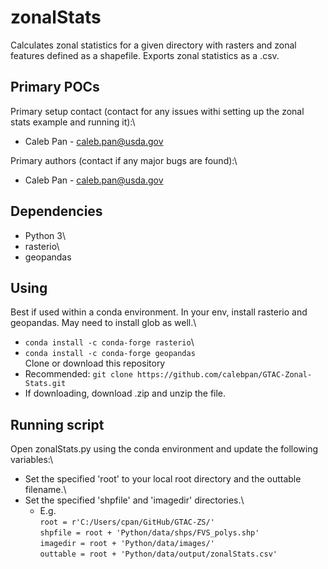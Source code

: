 # **zonalStats**
Calculates zonal statistics for a given directory with rasters and zonal features defined as a shapefile.
Exports zonal statistics as a .csv.

## **Primary POCs**
Primary setup contact (contact for any issues withi setting up the zonal stats example and running it):\
  - Caleb Pan - caleb.pan@usda.gov
 
 Primary authors (contact if any major bugs are found):\
  - Caleb Pan - caleb.pan@usda.gov
  
 ## **Dependencies**
 - Python 3\
 - rasterio\
 - geopandas
 
 ## **Using**
 Best if used within a conda environment. In your env, install rasterio and geopandas. May need to install glob as well.\
-  ```conda install -c conda-forge rasterio```\
-  ```conda install -c conda-forge geopandas```\
 Clone or download this repository
 - Recommended: ```git clone https://github.com/calebpan/GTAC-Zonal-Stats.git```
 - If downloading, download .zip and unzip the file.
   
## **Running script**
 Open zonalStats.py using the conda environment and update the following variables:\
- Set the specified 'root' to your local root directory and the outtable filename.\
- Set the specified 'shpfile' and 'imagedir' directories.\
  - E.g.\
            ```root = r'C:/Users/cpan/GitHub/GTAC-ZS/'```\
            ```shpfile = root + 'Python/data/shps/FVS_polys.shp'```\
            ```imagedir = root + 'Python/data/images/'```\
            ```outtable = root + 'Python/data/output/zonalStats.csv'```

            
